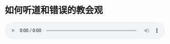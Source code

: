 # 如何听道和错误的教会观

<audio style="width: 100%;" preload="false" controls controlslist="nodownload"><source src="//cdn.simai.ml/audio/mp3/old/12317.mp3" type="audio/mpeg">Your browser does not support the audio element.</audio>


